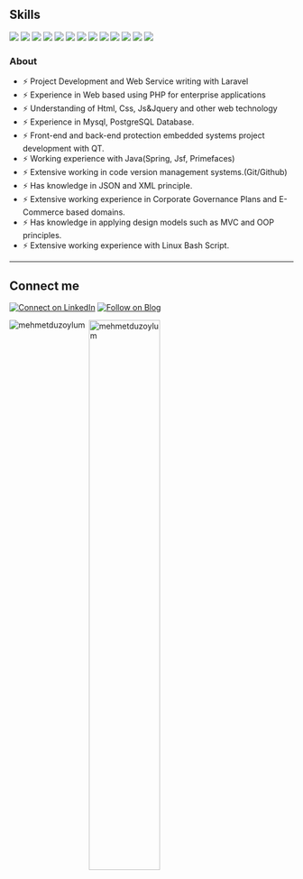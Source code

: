 ## Skills

[![](https://img.shields.io/badge/Laravel-bae1ff?style=for-the-badge&logo=laravel&logoColor=white)](#)
[![](https://img.shields.io/badge/Php-bae1ff?style=for-the-badge&logo=php&logoColor=white)](#)
[![](https://img.shields.io/badge/Postgresql-B5EAD7?style=for-the-badge&logo=postgresql&logoColor=white)](#)
[![](https://img.shields.io/badge/Mysql-B5EAD7?style=for-the-badge&logo=mysql&logoColor=white)](#)
[![](https://img.shields.io/badge/Jquery-ffdfba?style=for-the-badge&logo=jquery&logoColor=white)](#)
[![](https://img.shields.io/badge/JavaScript-ffdfba?style=for-the-badge&logo=javascript&logoColor=white)](#)
[![](https://img.shields.io/badge/Github-ffb3ba?style=for-the-badge&logo=github&logoColor=white)](#)
[![](https://img.shields.io/badge/HTML-ffdfba?style=for-the-badge&logo=html5&logoColor=white)](#)
[![](https://img.shields.io/badge/CSS-ffdfba?&style=for-the-badge&logo=css3&logoColor=white)](#)
[![](https://img.shields.io/badge/Json-ffdfba?style=for-the-badge&logo=json&logoColor=white)](#)
[![](https://img.shields.io/badge/Bootstrap-ffdfba?style=for-the-badge&logo=bootstrap&logoColor=white)](#)
[![](https://img.shields.io/badge/Linux-ffb3ba?style=for-the-badge&logo=linux&logoColor=white)](#)
[![](https://img.shields.io/badge/Java-bae1ff?style=for-the-badge&logo=java&logoColor=white)](#)

### About

- ⚡ Project Development and Web Service writing with Laravel
- ⚡ Experience in Web based using PHP for enterprise applications
- ⚡ Understanding of Html, Css, Js&Jquery and other web technology
- ⚡ Experience in Mysql, PostgreSQL Database.
- ⚡ Front-end and back-end protection embedded systems project development with QT.
- ⚡ Working experience with Java(Spring, Jsf, Primefaces)
- ⚡ Extensive working in code version management systems.(Git/Github)
- ⚡ Has knowledge in JSON and XML principle.
- ⚡ Extensive working experience in Corporate Governance Plans and E-Commerce based domains.
- ⚡ Has knowledge in applying design models such as MVC and OOP principles.
- ⚡ Extensive working experience with Linux Bash Script. 

---

## Connect me

[![Connect on LinkedIn](https://img.shields.io/badge/LinkedIn-0077B5?style=for-the-badge&logo=linkedin&logoColor=white)](https://www.linkedin.com/in/mehmet-düzoylum-563a8547/)
[![Follow on Blog](https://img.shields.io/badge/Medium-12100E?style=for-the-badge&logo=medium&logoColor=white)](https://mduzoylum.medium.com)  


<p><img align="left" src="https://github-readme-stats.vercel.app/api/top-langs?username=mduzoylum&show_icons=true&locale=en&layout=compact" alt="mehmetduzoylum" /></p>
<p>&nbsp;<img align="center" src="https://github-readme-stats.vercel.app/api?username=mduzoylum&show_icons=true&locale=en" alt="mehmetduzoylum" width="50%" /></p><br />
<br />
